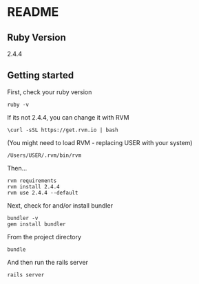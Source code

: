 # README

## Ruby Version

2.4.4

## Getting started

First, check your ruby version

```
ruby -v
```

If its not 2.4.4, you can change it with RVM

```
\curl -sSL https://get.rvm.io | bash
```

(You might need to load RVM - replacing USER with your system)

```
/Users/USER/.rvm/bin/rvm
```

Then...

```
rvm requirements
rvm install 2.4.4
rvm use 2.4.4 --default
```

Next, check for and/or install bundler

```
bundler -v
gem install bundler
```

From the project directory

```
bundle
```

And then run the rails server

```
rails server
```
